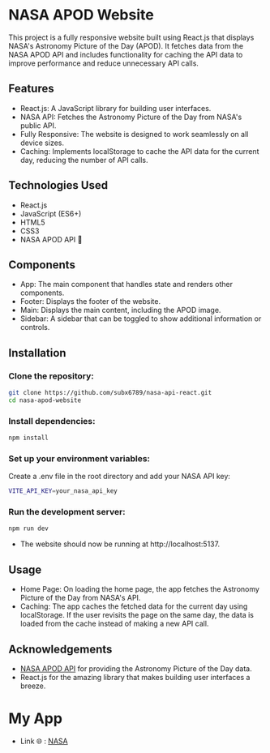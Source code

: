 # NASA APOD Website
This project is a fully responsive website built using React.js that displays NASA's Astronomy Picture of the Day (APOD). It fetches data from the NASA APOD API and includes functionality for caching the API data to improve performance and reduce unnecessary API calls.

## Features
- React.js: A JavaScript library for building user interfaces.
- NASA API: Fetches the Astronomy Picture of the Day from NASA's public API.
- Fully Responsive: The website is designed to work seamlessly on all device sizes.
- Caching: Implements localStorage to cache the API data for the current day, reducing the number of API calls.

## Technologies Used
- React.js
- JavaScript (ES6+)
- HTML5
- CSS3
- NASA APOD API 🚀

## Components
- App: The main component that handles state and renders other components.
- Footer: Displays the footer of the website.
- Main: Displays the main content, including the APOD image.
- Sidebar: A sidebar that can be toggled to show additional information or controls.

## Installation

### Clone the repository:

   ```sh
   git clone https://github.com/subx6789/nasa-api-react.git
   cd nasa-apod-website
   ```

### Install dependencies:

   ```sh
   npm install
   ```

### Set up your environment variables:
Create a .env file in the root directory and add your NASA API key:

   ```sh
   VITE_API_KEY=your_nasa_api_key
   ```

### Run the development server:

   ```sh
   npm run dev
   ```

- The website should now be running at http://localhost:5137.

## Usage
- Home Page: On loading the home page, the app fetches the Astronomy Picture of the Day from NASA's API.
- Caching: The app caches the fetched data for the current day using localStorage. If the user revisits the page on the same day, the data is loaded from the cache instead of making a new API call.

## Acknowledgements
- [NASA APOD API](https://api.nasa.gov/) for providing the Astronomy Picture of the Day data.
- React.js for the amazing library that makes building user interfaces a breeze.

# My App
- Link 🌐 : [NASA](https://nasa-api-app-by-subhajit.netlify.app/)
